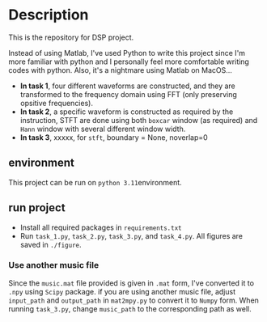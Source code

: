 # Description
This is the repository for DSP project. 

Instead of using Matlab, I've used Python to write this project since I'm more familiar with python and I personally feel more comfortable writing codes with python. Also, it's a nightmare using Matlab on MacOS... 

- **In task 1**, four different waveforms are constructed, and they are transformed to the frequency domain using FFT (only preserving opsitive frequencies).
- **In task 2**, a specific waveform is constructed as required by the instruction, STFT are done using both `boxcar` window (as required) and `Hann` window with several different window width.
- **In task 3**, xxxxx, for `stft`, boundary = None, noverlap=0


## environment
This project can be run on `python 3.11`environment.
## run project

- Install all required packages in `requirements.txt`
- Run `task_1.py`, `task_2.py`, `task_3.py`, and `task_4.py`. All figures are saved in `./figure`.
### Use another music file
Since the `music.mat` file provided is given in `.mat` form, I've converted it to `.npy` using `Scipy` package. if you are using another music file, adjust `input_path` and `output_path` in `mat2mpy.py` to convert it to `Numpy` form.
When running `task_3.py`, change `music_path` to the corresponding path as well.